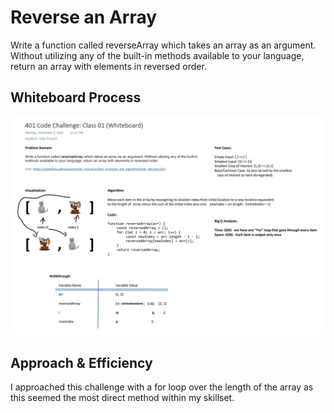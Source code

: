 # Reverse an Array
Write a function called reverseArray which takes an array as an argument. Without utilizing any of the built-in methods available to your language, return an array with elements in reversed order.

## Whiteboard Process
![Whiteboard 01](/javascript/array/reverseArray/Whiteboard01Powell.jpg)

## Approach & Efficiency
I approached this challenge with a for loop over the length of the array as this seemed the most direct method within my skillset. 